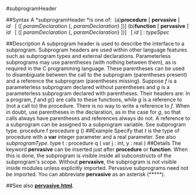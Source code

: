 
#subprogramHeader

##Syntax
A *subprogramHeader *is one of:
 (a)**procedure** [ **pervasive** ] *id*   [ ([ *paramDeclaration* {, *paramDeclaration*} ])] (b)**function** [ **pervasive** ] *id*   [ ([ *paramDeclaration* {, *paramDeclaration*} ])]   [ *id* ] : *typeSpec*

##Description
A subprogram header is used to describe the interface to a subprogram. Subprogram headers are used within other language features such as subprogram types and external declarations.
Parameterless subprograms may use parentheses (with nothing between them), as is required in the C programming language. These parentheses can be used to disambiguate between the call to the subprogram (parentheses present) and a reference the subprogram (parentheses missing).
Suppose *f* is a parameterless subprogram declared without parentheses and *g* is a parameterless subprogram declared with parentheses. Their headers are:
In a program, *f* and *g*() are calls to these functions, while *g* is a reference to (not a call to) the procedure. There is no way to write a reference to *f*. When in doubt, use parentheses in the declaration, as in the case for *g*, so that calls always have parentheses and references always do not. A reference to a subprogram can be assigned to a subprogram variable. See subprogram type.
        procedure f
        procedure g ()
##Example
Specify that *t* is the type of procedure with a **var** integer parameter and a real parameter. See also *subprogramType*.
        type t : procedure q ( var j : int, y : real )
##Details
The keyword **pervasive** can be inserted just after **procedure** or **function**. When this is done, the subprogram is visible inside all subconstructs of the subprogram's scope. Without **pervasive**, the subprogram is not visible inside modules unless explicitly imported. Pervasive subprograms need not be imported. You can abbreviate **pervasive** as an asterisk (*****).

##See also
**[pervasive.html](pervasive)**.
